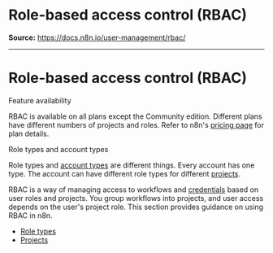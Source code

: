 # Role-based access control (RBAC)

**Source:** https://docs.n8n.io/user-management/rbac/

---

# Role-based access control (RBAC)

Feature availability

RBAC is available on all plans except the Community edition. Different plans have different numbers of projects and roles. Refer to n8n's [pricing page](https://n8n.io/pricing/) for plan details.

Role types and account types

Role types and [account types](../account-types/) are different things. Every account has one type. The account can have different role types for different [projects](projects/).

RBAC is a way of managing access to workflows and [credentials](../../glossary/#credential-n8n) based on user roles and projects. You group workflows into projects, and user access depends on the user's project role. This section provides guidance on using RBAC in n8n.

- [Role types](/user-management/rbac/role-types/)
- [Projects](/user-management/rbac/projects/)
